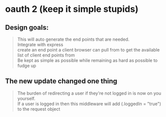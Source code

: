 

# oauth 2 (keep it simple stupids)
## Design goals:
>This will auto generate the end points that are needed. <br>
>Integrate with express<br>
>create an end point a client browser can pull from to get the available list of client end points from<br>
>Be kept as simple as possible while remaining as hard as possible to fudge up <br>

## The new update changed one thing
>The burden of redirecting a user if they're not logged in is now on you yourself. <br>
>If a user is logged in then this middleware will add (.loggedIn = "true") to the request object<br>
